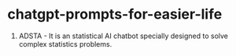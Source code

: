 # chatgpt-prompts-for-easier-life

1. ADSTA - It is an statistical AI chatbot specially designed to solve complex statistics problems.
